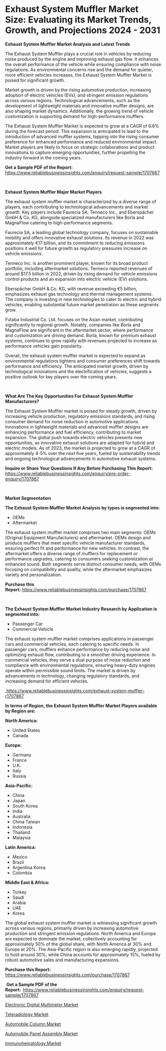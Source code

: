 <p><h1>Exhaust System Muffler Market Size: Evaluating its Market Trends, Growth, and Projections 2024 - 2031</h1></p><p><strong>Exhaust System Muffler Market Analysis and Latest Trends</strong></p>
<p><p>The Exhaust System Muffler plays a crucial role in vehicles by reducing noise produced by the engine and improving exhaust gas flow. It enhances the overall performance of the vehicle while ensuring compliance with noise regulations. As environmental concerns rise and the demand for quieter, more efficient vehicles increases, the Exhaust System Muffler Market is poised for significant growth.</p><p>Market growth is driven by the rising automotive production, increasing adoption of electric vehicles (EVs), and stringent emission regulations across various regions. Technological advancements, such as the development of lightweight materials and innovative muffler designs, are also shaping market dynamics. Additionally, the growing trend of vehicle customization is supporting demand for high-performance mufflers.</p><p>The Exhaust System Muffler Market is expected to grow at a CAGR of 6.6% during the forecast period. This expansion is anticipated to lead to the introduction of advanced muffler systems, tapping into the rising consumer preference for enhanced performance and reduced environmental impact. Market players are likely to focus on strategic collaborations and product innovations to capture emerging opportunities, further propelling the industry forward in the coming years.</p></p>
<p><strong>Get a Sample PDF of the Report:&nbsp;</strong> <a href="https://www.reliablebusinessinsights.com/enquiry/request-sample/1707867?utm_campaign=115&utm_medium=2&utm_source=Github&utm_content=ia&utm_term=07102024&utm_id=exhaust-system-muffler">https://www.reliablebusinessinsights.com/enquiry/request-sample/1707867</a></p>
<p>&nbsp;</p>
<p><strong>Exhaust System Muffler Major Market Players</strong></p>
<p><p>The exhaust system muffler market is characterized by a diverse range of players, each contributing to technological advancements and market growth. Key players include Faurecia SA, Tenneco Inc., and Eberspächer GmbH & Co. KG, alongside specialized manufacturers like Borla and MagnaFlow catering to high-performance segments. </p><p>Faurecia SA, a leading global technology company, focuses on sustainable mobility and offers innovative exhaust solutions. Its revenue in 2022 was approximately €17 billion, and its commitment to reducing emissions positions it well for future growth as regulatory pressures increase on vehicle emissions.</p><p>Tenneco Inc. is another prominent player, known for its broad product portfolio, including aftermarket solutions. Tenneco reported revenues of around $17.5 billion in 2022, driven by rising demand for vehicle emissions control products and an expansion into electric vehicle (EV) solutions.</p><p>Eberspächer GmbH & Co. KG, with revenue exceeding €5 billion, emphasizes exhaust gas technology and thermal management systems. The company is investing in new technologies to cater to electric and hybrid vehicles, enabling substantial future market penetration as these segments grow.</p><p>Futaba Industrial Co. Ltd. focuses on the Asian market, contributing significantly to regional growth. Notably, companies like Borla and MagnaFlow are significant in the aftermarket sector, where performance and customization are driving demand. Borla, known for premium exhaust systems, continues to grow rapidly with revenues projected to increase as performance vehicles gain popularity.</p><p>Overall, the exhaust system muffler market is expected to expand as environmental regulations tightens and consumer preferences shift towards performance and efficiency. The anticipated market growth, driven by technological innovations and the electrification of vehicles, suggests a positive outlook for key players over the coming years.</p></p>
<p>&nbsp;</p>
<p><strong>What Are The Key Opportunities For Exhaust System Muffler Manufacturers?</strong></p>
<p><p>The Exhaust System Muffler market is poised for steady growth, driven by increasing vehicle production, regulatory emissions standards, and rising consumer demand for noise reduction in automotive applications. Innovations in lightweight materials and advanced muffler designs are enhancing performance and fuel efficiency, contributing to market expansion. The global push towards electric vehicles presents new opportunities, as innovative exhaust solutions are adapted for hybrid and electric models. As of 2023, the market is projected to grow at a CAGR of approximately 4-5% over the next five years, fueled by sustainability trends and ongoing technological advancements in automotive exhaust systems.</p></p>
<p><strong>Inquire or Share Your Questions If Any Before Purchasing This Report:</strong> <a href="https://www.reliablebusinessinsights.com/enquiry/pre-order-enquiry/1707867?utm_campaign=115&utm_medium=2&utm_source=Github&utm_content=ia&utm_term=07102024&utm_id=exhaust-system-muffler">https://www.reliablebusinessinsights.com/enquiry/pre-order-enquiry/1707867</a></p>
<p>&nbsp;</p>
<p><strong>Market Segmentation</strong></p>
<p><strong>The Exhaust System Muffler Market Analysis by types is segmented into:</strong></p>
<p><ul><li>OEMs</li><li>Aftermarket</li></ul></p>
<p><p>The exhaust system muffler market comprises two main segments: OEMs (Original Equipment Manufacturers) and aftermarket. OEMs design and produce mufflers that meet specific vehicle manufacturer standards, ensuring perfect fit and performance for new vehicles. In contrast, the aftermarket offers a diverse range of mufflers for replacement or performance upgrades, catering to consumers seeking customization or enhanced sound. Both segments serve distinct consumer needs, with OEMs focusing on compatibility and quality, while the aftermarket emphasizes variety and personalization.</p></p>
<p><strong>Purchase this Report:&nbsp;</strong><a href="https://www.reliablebusinessinsights.com/purchase/1707867?utm_campaign=115&utm_medium=2&utm_source=Github&utm_content=ia&utm_term=07102024&utm_id=exhaust-system-muffler">https://www.reliablebusinessinsights.com/purchase/1707867</a></p>
<p>&nbsp;</p>
<p><strong>The Exhaust System Muffler Market Industry Research by Application is segmented into:</strong></p>
<p><ul><li>Passenger Car</li><li>Commercial Vehicle</li></ul></p>
<p><p>The exhaust system muffler market comprises applications in passenger cars and commercial vehicles, each catering to specific needs. In passenger cars, mufflers enhance performance by reducing noise and optimizing exhaust flow, contributing to a smoother driving experience. In commercial vehicles, they serve a dual purpose of noise reduction and compliance with environmental regulations, ensuring heavy-duty engines operate within permissible sound limits. The market is driven by advancements in technology, changing regulatory standards, and increasing demand for efficient vehicles.</p></p>
<p><a href="https://www.reliablebusinessinsights.com/exhaust-system-muffler-r1707867?utm_campaign=115&utm_medium=2&utm_source=Github&utm_content=ia&utm_term=07102024&utm_id=exhaust-system-muffler">&nbsp;https://www.reliablebusinessinsights.com/exhaust-system-muffler-r1707867</a></p>
<p><strong>In terms of Region, the Exhaust System Muffler Market Players available by Region are:</strong></p>
<p>
    <p> <strong> North America: </strong>
        <ul>
            <li>United States</li>
            <li>Canada</li>
        </ul>
        </p> 
    <p> <strong> Europe: </strong>
        <ul>
            <li>Germany</li>
            <li>France</li>
            <li>U.K.</li>
            <li>Italy</li>
            <li>Russia</li>
        </ul>
        </p> 
    <p> <strong> Asia-Pacific: </strong>
        <ul>
            <li>China</li>
            <li>Japan</li>
            <li>South Korea</li>
            <li>India</li>
            <li>Australia</li>
            <li>China Taiwan</li>
            <li>Indonesia</li>
            <li>Thailand</li>
            <li>Malaysia</li>
        </ul>
        </p> 
    <p> <strong> Latin America: </strong>
        <ul>
            <li>Mexico</li>
            <li>Brazil</li>
            <li>Argentina Korea</li>
            <li>Colombia</li>
        </ul>
        </p> 
    <p> <strong> Middle East & Africa: </strong>
        <ul>
            <li>Turkey</li>
            <li>Saudi</li>
            <li>Arabia</li>
            <li>UAE</li>
            <li>Korea</li>
        </ul>
    </p>
    </p>
<p><p>The global exhaust system muffler market is witnessing significant growth across various regions, primarily driven by increasing automotive production and stringent emission regulations. North America and Europe are expected to dominate the market, collectively accounting for approximately 50% of the global share, with North America at 30% and Europe at 20%. The Asia-Pacific region is also emerging rapidly, projected to hold around 30%, while China accounts for approximately 15%, fueled by robust automotive sales and manufacturing expansions.</p></p>
<p><strong>Purchase this Report: </strong><a href="https://www.reliablebusinessinsights.com/purchase/1707867?utm_campaign=115&utm_medium=2&utm_source=Github&utm_content=ia&utm_term=07102024&utm_id=exhaust-system-muffler">https://www.reliablebusinessinsights.com/purchase/1707867</a></p>
<p>&nbsp;<strong>Get a Sample PDF of the Report:&nbsp;&nbsp;</strong><a href="https://www.reliablebusinessinsights.com/enquiry/request-sample/1707867?utm_campaign=115&utm_medium=2&utm_source=Github&utm_content=ia&utm_term=07102024&utm_id=exhaust-system-muffler">https://www.reliablebusinessinsights.com/enquiry/request-sample/1707867</a></p>
<p><strong></strong></p>
<p><p><a href="https://issuu.com/reportprime-2/docs/electronic-digital-multimeter-marke_4e9d9b884cc9bb?utm_campaign=115&utm_medium=2&utm_source=Github&utm_content=ia&utm_term=07102024&utm_id=exhaust-system-muffler">Electronic Digital Multimeter Market</a></p><p><a href="https://www.linkedin.com/pulse/teleradiology-market-essentials-key-players-demand-drivers-roi-v6pke?utm_campaign=115&utm_medium=2&utm_source=Github&utm_content=ia&utm_term=07102024&utm_id=exhaust-system-muffler">Teleradiology Market</a></p><p><a href="https://github.com/CordonaCindy/Market-Research-Report-List-1/blob/main/automobile-column-market.md?utm_campaign=115&utm_medium=2&utm_source=Github&utm_content=ia&utm_term=07102024&utm_id=exhaust-system-muffler">Automobile Column Market</a></p><p><a href="https://github.com/AlbertGonzalez266/Market-Research-Report-List-1/blob/main/automobile-panel-assembly-market.md?utm_campaign=115&utm_medium=2&utm_source=Github&utm_content=ia&utm_term=07102024&utm_id=exhaust-system-muffler">Automobile Panel Assembly Market</a></p><p><a href="https://www.linkedin.com/pulse/surfing-immunohematology-wave-riding-market-currents-2031-45x3e?utm_campaign=115&utm_medium=2&utm_source=Github&utm_content=ia&utm_term=07102024&utm_id=exhaust-system-muffler">Immunohematology Market</a></p></p>